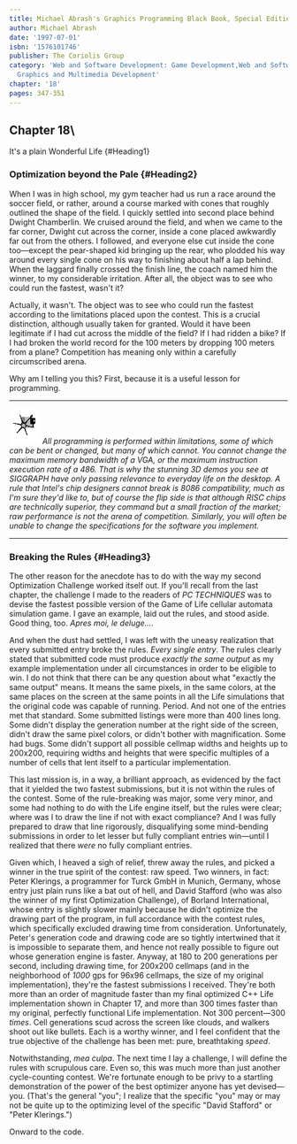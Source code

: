 ```yaml
---
title: Michael Abrash's Graphics Programming Black Book, Special Edition
author: Michael Abrash
date: '1997-07-01'
isbn: '1576101746'
publisher: The Coriolis Group
category: 'Web and Software Development: Game Development,Web and Software Development:
  Graphics and Multimedia Development'
chapter: '18'
pages: 347-351
---
```


## Chapter 18\
 It's a plain Wonderful Life {#Heading1}

### Optimization beyond the Pale {#Heading2}

When I was in high school, my gym teacher had us run a race around the
soccer field, or rather, around a course marked with cones that roughly
outlined the shape of the field. I quickly settled into second place
behind Dwight Chamberlin. We cruised around the field, and when we came
to the far corner, Dwight cut across the corner, inside a cone placed
awkwardly far out from the others. I followed, and everyone else cut
inside the cone too—except the pear-shaped kid bringing up the rear, who
plodded his way around every single cone on his way to finishing about
half a lap behind. When the laggard finally crossed the finish line, the
coach named him the winner, to my considerable irritation. After all,
the object was to see who could run the fastest, wasn't it?

Actually, it wasn't. The object was to see who could run the fastest
according to the limitations placed upon the contest. This is a crucial
distinction, although usually taken for granted. Would it have been
legitimate if I had cut across the middle of the field? If I had ridden
a bike? If I had broken the world record for the 100 meters by dropping
100 meters from a plane? Competition has meaning only within a carefully
circumscribed arena.

Why am I telling you this? First, because it is a useful lesson for
programming.

  ------------------- -------------------------------------------------------------------------------------------------------------------------------------------------------------------------------------------------------------------------------------------------------------------------------------------------------------------------------------------------------------------------------------------------------------------------------------------------------------------------------------------------------------------------------------------------------------------------------------------------------------------------------------------------------------------------------------------------------------------------------------------------
  ![](images/i.jpg)   *All programming is performed within limitations, some of which can be bent or changed, but many of which cannot. You cannot change the maximum memory bandwidth of a VGA, or the maximum instruction execution rate of a 486. That is why the stunning 3D demos you see at SIGGRAPH have only passing relevance to everyday life on the desktop. A rule that Intel's chip designers cannot break is 8086 compatibility, much as I'm sure they'd like to, but of course the flip side is that although RISC chips are technically superior, they command but a small fraction of the market; raw performance is not the arena of competition. Similarly, you will often be unable to change the specifications for the software you implement.*
  ------------------- -------------------------------------------------------------------------------------------------------------------------------------------------------------------------------------------------------------------------------------------------------------------------------------------------------------------------------------------------------------------------------------------------------------------------------------------------------------------------------------------------------------------------------------------------------------------------------------------------------------------------------------------------------------------------------------------------------------------------------------------------

### Breaking the Rules {#Heading3}

The other reason for the anecdote has to do with the way my second
Optimization Challenge worked itself out. If you'll recall from the last
chapter, the challenge I made to the readers of *PC TECHNIQUES* was to
devise the fastest possible version of the Game of Life cellular
automata simulation game. I gave an example, laid out the rules, and
stood aside. Good thing, too. *Apres moi, le deluge....*

And when the dust had settled, I was left with the uneasy realization
that every submitted entry broke the rules. *Every single entry*. The
rules clearly stated that submitted code must produce *exactly the same
output* as my example implementation under all circumstances in order to
be eligible to win. I do not think that there can be any question about
what "exactly the same output" means. It means the same pixels, in the
same colors, at the same places on the screen at the same points in all
the Life simulations that the original code was capable of running.
Period. And not one of the entries met that standard. Some submitted
listings were more than 400 lines long. Some didn't display the
generation number at the right side of the screen, didn't draw the same
pixel colors, or didn't bother with magnification. Some had bugs. Some
didn't support all possible cellmap widths and heights up to 200x200,
requiring widths and heights that were specific multiples of a number of
cells that lent itself to a particular implementation.

This last mission is, in a way, a brilliant approach, as evidenced by
the fact that it yielded the two fastest submissions, but it is not
within the rules of the contest. Some of the rule-breaking was major,
some very minor, and some had nothing to do with the Life engine itself,
but the rules were clear; where was I to draw the line if not with exact
compliance? And I was fully prepared to draw that line rigorously,
disqualifying some mind-bending submissions in order to let lesser but
fully compliant entries win—until I realized that there *were* no fully
compliant entries.

Given which, I heaved a sigh of relief, threw away the rules, and picked
a winner in the true spirit of the contest: raw speed. Two winners, in
fact: Peter Klerings, a programmer for Turck GmbH in Munich, Germany,
whose entry just plain runs like a bat out of hell, and David Stafford
(who was also the winner of my first Optimization Challenge), of Borland
International, whose entry is slightly slower mainly because he didn't
optimize the drawing part of the program, in full accordance with the
contest rules, which specifically excluded drawing time from
consideration. Unfortunately, Peter's generation code and drawing code
are so tightly intertwined that it is impossible to separate them, and
hence not really possible to figure out whose generation engine is
faster. Anyway, at 180 to 200 generations per second, including drawing
time, for 200x200 cellmaps (and in the neighborhood of *1000* gps for
96x96 cellmaps, the size of my original implementation), they're the
fastest submissions I received. They're both more than an order of
magnitude faster than my final optimized C++ Life implementation shown
in Chapter 17, and more than 300 times faster than my original,
perfectly functional Life implementation. Not 300 percent—300 *times*.
Cell generations scud across the screen like clouds, and walkers shoot
out like bullets. Each is a worthy winner, and I feel confident that the
true objective of the challenge has been met: pure, breathtaking
*speed*.

Notwithstanding, *mea culpa*. The next time I lay a challenge, I will
define the rules with scrupulous care. Even so, this was much more than
just another cycle-counting contest. We're fortunate enough to be privy
to a startling demonstration of the power of the best optimizer anyone
has yet devised—you. (That's the general "you"; I realize that the
specific "you" may or may not be quite up to the optimizing level of the
specific "David Stafford" or "Peter Klerings.")

Onward to the code.
